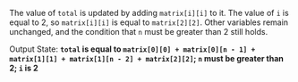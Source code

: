 The value of `total` is updated by adding `matrix[i][i]` to it. The value of `i` is equal to 2, so `matrix[i][i]` is equal to `matrix[2][2]`. Other variables remain unchanged, and the condition that `n` must be greater than 2 still holds. 

Output State: **`total` is equal to `matrix[0][0] + matrix[0][n - 1] + matrix[1][1] + matrix[1][n - 2] + matrix[2][2]`; `n` must be greater than 2; `i` is 2**
